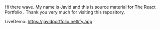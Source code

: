 Hi there wave. My name is Javid and this is source material for The React Portfolio . Thank you very much for visiting this repository.

LiveDemo: https://javidportfolio.netlify.app
